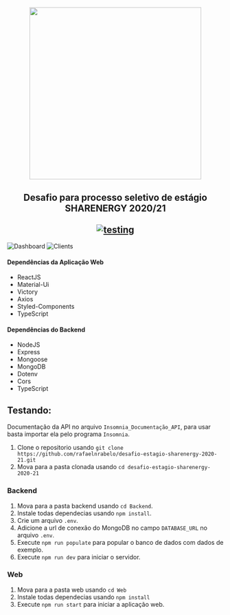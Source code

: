 <h1 align="center">
  <img src="https://sharenergy.com.br/wp-content/uploads/2018/08/logo-Sharenergy-01.png" width=400 /> <br/>
</h1>

<h2 align="center">
  Desafio para processo seletivo de estágio SHARENERGY 2020/21<br/> <br/>
  <a href="https://github.com/rafaelnrabelo/desafio-estagio-sharenergy-2020-21#testando">
    <img src="https://img.shields.io/badge/Testing-Install-%2300a2a2" alt="testing"/>
  </a>
</h2>

![Dashboard](https://user-images.githubusercontent.com/55251721/99190727-0f6e9a00-2747-11eb-9547-670e029c9fd7.png)
![Clients](https://user-images.githubusercontent.com/55251721/99190729-10073080-2747-11eb-82be-eb4252c2f669.png)
   
   #### Dependências da Aplicação Web
  - ReactJS
  - Material-Ui
  - Victory
  - Axios
  - Styled-Components
  - TypeScript
    
   #### Dependências do Backend
   - NodeJS
   - Express
   - Mongoose
   - MongoDB
   - Dotenv
   - Cors
   - TypeScript
  

## Testando:
   Documentação da API no arquivo `Insomnia_Documentação_API`, para usar basta importar ela pelo programa `Insomnia`.

   1. Clone o repositorio usando `git clone https://github.com/rafaelnrabelo/desafio-estagio-sharenergy-2020-21.git`
   2. Mova para a pasta clonada usando `cd desafio-estagio-sharenergy-2020-21`

  ### Backend
   1. Mova para a pasta backend usando `cd Backend`.
   2. Instale todas dependecias usando `npm install`.
   3. Crie um arquivo `.env`.
   4. Adicione a url de conexão do MongoDB no campo `DATABASE_URL` no arquivo `.env`.
   5. Execute `npm run populate` para popular o banco de dados com dados de exemplo.
   6. Execute `npm run dev` para iniciar o servidor.

  ### Web
   1. Mova para a pasta web usando `cd Web`
   2. Instale todas dependecias usando `npm install`
   3. Execute `npm run start` para iniciar a aplicação web.
